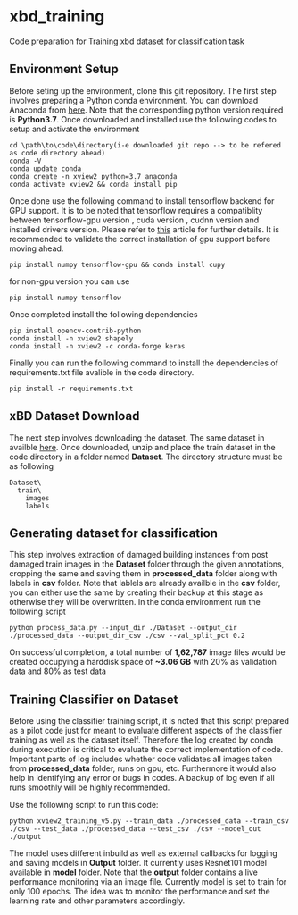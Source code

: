 # xbd_training
Code preparation for Training xbd dataset for classification task

## Environment Setup


Before seting up the environment, clone this git repository. The first step involves preparing a Python conda environment. You can download Anaconda from [here](https://www.anaconda.com/distribution/).
Note that the corresponding python version required is **Python3.7**. 
Once downloaded and installed use the following codes to setup and activate the environment
```
cd \path\to\code\directory(i-e downloaded git repo --> to be refered as code directory ahead)
conda -V
conda update conda
conda create -n xview2 python=3.7 anaconda
conda activate xview2 && conda install pip
```
Once done use the following command to install tensorflow backend for GPU support. It is to be noted that tensorflow requires a compatiblity 
between tensorflow-gpu version , cuda version , cudnn version and installed drivers version. Please refer to [this](https://towardsdatascience.com/tensorflow-gpu-installation-made-easy-ubuntu-version-4260a52dd7b0)
article for further details. It is recommended to validate the correct installation of gpu support before moving ahead.
```
pip install numpy tensorflow-gpu && conda install cupy
```
for non-gpu version you can use
```
pip install numpy tensorflow
```
Once completed install the following dependencies 
```
pip install opencv-contrib-python
conda install -n xview2 shapely
conda install -n xview2 -c conda-forge keras
```
Finally you can run the following command to install the dependencies of requirements.txt file avalible in the code directory.
```
pip install -r requirements.txt
```
## xBD Dataset Download

The next step involves downloading the dataset. The same dataset in availble [here](https://xview2.org/download). Once downloaded, unzip and 
place the train dataset in the code directory in a folder named **Dataset**. The directory structure must be as following
```
Dataset\
  train\
    images
    labels
```
## Generating dataset for classification

This step involves extraction of damaged building instances from post damaged train images in the **Dataset** folder through the given annotations, cropping the same and saving them in **processed_data**
folder along with labels in **csv** folder. Note that lablels are already availble in the **csv** folder, you can either use the same by creating 
their backup at this stage as otherwise they will be overwritten. 
In the conda environment run the following script
```
python process_data.py --input_dir ./Dataset --output_dir ./processed_data --output_dir_csv ./csv --val_split_pct 0.2
```
On successful completion, a total number of **1,62,787** image files would be created occupying a harddisk space of **~3.06 GB** with 20% as validation data and 80% as test data

## Training Classifier on Dataset

Before using the classifier training script, it is noted that this script prepared as a pilot code just for meant to evaluate different aspects of the classifier
training as well as the dataset itself. Therefore the log created by conda during execution is critical to evaluate the correct implementation
of code. Important parts of log includes whether code validates all images taken from **processed_data** folder, runs on gpu, etc. Furthermore 
it would also help in identifying any error or bugs in codes. A backup of log even if all runs smoothly will be highly recommended.

Use the following script to run this code:
```
python xview2_training_v5.py --train_data ./processed_data --train_csv ./csv --test_data ./processed_data --test_csv ./csv --model_out ./output
```
The model uses different inbuild as well as external callbacks for logging and saving models in **Output** folder. It currently uses Resnet101
model available in **model** folder. Note that the **output** folder contains a live performance monitoring via an image file. Currently model is
set to train for only 100 epochs. The idea was to monitor the performance and set the learning rate and other parameters accordingly.
